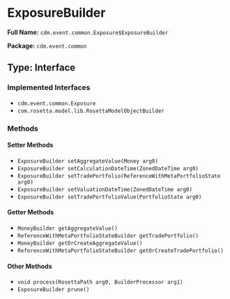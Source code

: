 # ExposureBuilder

**Full Name:** `cdm.event.common.Exposure$ExposureBuilder`

**Package:** `cdm.event.common`

## Type: Interface

### Implemented Interfaces

- `cdm.event.common.Exposure`
- `com.rosetta.model.lib.RosettaModelObjectBuilder`

### Methods

#### Setter Methods

- `ExposureBuilder setAggregateValue(Money arg0)`
- `ExposureBuilder setCalculationDateTime(ZonedDateTime arg0)`
- `ExposureBuilder setTradePortfolio(ReferenceWithMetaPortfolioState arg0)`
- `ExposureBuilder setValuationDateTime(ZonedDateTime arg0)`
- `ExposureBuilder setTradePortfolioValue(PortfolioState arg0)`

#### Getter Methods

- `MoneyBuilder getAggregateValue()`
- `ReferenceWithMetaPortfolioStateBuilder getTradePortfolio()`
- `MoneyBuilder getOrCreateAggregateValue()`
- `ReferenceWithMetaPortfolioStateBuilder getOrCreateTradePortfolio()`

#### Other Methods

- `void process(RosettaPath arg0, BuilderProcessor arg1)`
- `ExposureBuilder prune()`

